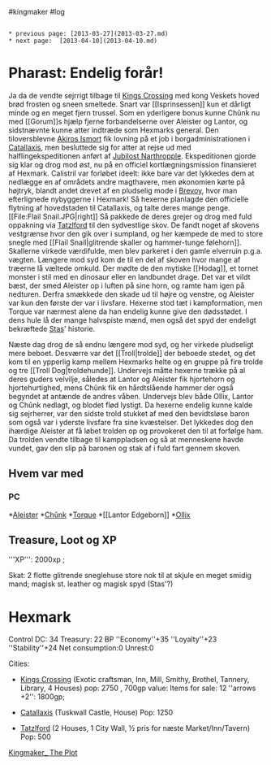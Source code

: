 #kingmaker #log

```ad-info

* previous page: [2013-03-27](2013-03-27.md)
* next page:  [2013-04-10](2013-04-10.md) 
```

# Pharast: Endelig forår!   
 
Ja da de vendte sejrrigt tilbage til [Kings Crossing](Kings%20Crossing.md) med kong Veskets hoved brød frosten og sneen smeltede. Snart var [[Isprinsessen]] kun et dårligt minde og en meget fjern trussel. Som en yderligere bonus kunne Chûnk nu med [[Gorum]]s hjælp fjerne forbandelserne over Aleister og Lantor, og sidstnævnte kunne atter indtræde som Hexmarks general. Den tiloversblevne [Akiros Ismort](Akiros%20Ismort.md) fik lovning på et job i borgadministrationen i [Catallaxis](Catallaxis.md), men besluttede sig for atter at rejse ud med halflingekspeditionen anført af [Jubilost Narthropple](Jubilost%20Narthropple.md). Ekspeditionen gjorde sig klar og drog mod øst, nu på en officiel kortlægningsmission finansieret af Hexmark. Calistril var forløbet ideelt: ikke bare var det lykkedes dem at nedlægge en af områdets andre magthavere, men økonomien kørte på højtryk, blandt andet drevet af en pludselig mode i [Brevoy](Brevoy.md), hvor man efterlignede nybyggerne i Hexmark! Så hexerne planlagde den officielle flytning af hovedstaden til Catallaxis, og talte deres mange penge. 
[[File:Flail Snail.JPG|right]]
Så pakkede de deres grejer og drog med fuld oppakning via [Tatzlford](Tatzlford.md) til den sydvestlige skov. De fandt noget af skovens vestgrænse hvor den gik over i sumpland, og her kæmpede de med to store snegle med [[Flail Snail|glitrende skaller og hammer-tunge følehorn]]. Skallerne virkede værdifulde, men blev parkeret i den gamle elverruin p.g.a. vægten. Længere mod syd kom de til en del af skoven hvor mange af træerne lå væltede omkuld. Der mødte de den mytiske [[Hodag]], et tornet monster i stil med en dinosaur eller en landbundet drage. Det var et vildt bæst, der smed Aleister op i luften på sine horn, og ramte ham igen på nedturen. Derfra smækkede den skade ud til højre og venstre, og Aleister var kun den første der var i livsfare. Hexerne stod tæt i kampformation, men Torque var nærmest alene da han endelig kunne give den dødsstødet. I dens hule lå der mange halvspiste mænd, men også det spyd der endeligt bekræftede [Stas](Stas.md)' historie. 
Næste dag drog de så endnu længere mod syd, og her virkede pludseligt mere beboet. Desværre var det [[Troll|trolde]] der beboede stedet, og det kom til en ypperlig kamp mellem Hexmarks helte og en gruppe på fire trolde og tre [[Troll Dog|troldehunde]]. Undervejs måtte hexerne trække på al deres guders velvilje, således at Lantor og Aleister fik hjortehorn og hjortehurtighed, mens Chûnk fik en hårdtslående hammer der også begyndet at antænde de andres våben. Undervejs blev både Ollix, Lantor og Chûnk nedlagt, og blodet flød lystigt. Da hexerne endelig kunne kalde sig sejrherrer, var den sidste trold stukket af med den bevidtsløse baron som også var i yderste livsfare fra sine kvæstelser. Det lykkedes dog den ihærdige Aleister at få løbet trolden op og provokeret den til at forfølge ham. Da trolden vendte tilbage til kamppladsen og så at menneskene havde vundet, gav den slip på baronen og stak af i fuld fart gennem skoven. 
 
## Hvem var med 
### PC 
 
*[Aleister](Aleister.md)
*[Chûnk](Chûnk%20Van%20Der%20Hamer.md)
*[Torque](Torque%20Firebrand.md)
*[[Lantor Edgeborn]]
*[Ollix](Ollix%20Stormhorn.md)
## Treasure, Loot og XP 
'''XP''': 2000xp ;
Skat: 2 flotte glitrende sneglehuse store nok til at skjule en meget smidig mand; magisk st. leather og magisk spyd (Stas'?)
# Hexmark  
Control DC: 34 Treasury: 22 BP
  ''Economy''+35 ''Loyalty''+23 ''Stability''+24
  Net consumption:0  Unrest:0
 
Cities:
* [Kings Crossing](Kings%20Crossing.md) (Exotic craftsman, Inn, Mill, Smithy, Brothel, Tannery, Library, 4 Houses) pop: 2750 , 700gp value: Items for sale: 12 ''arrows +2'': 1800gp; 
* [Catallaxis](Catallaxis.md) (Tuskwall Castle, House)  Pop: 1250
* [Tatzlford](Tatzlford.md)  (2 Houses, 1 City Wall, ½ pris for næste Market/Inn/Tavern) Pop: 500
[Kingmaker_ The Plot](Kingmaker_%20The%20Plot.md)
